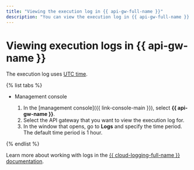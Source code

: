 ```yaml
---
title: "Viewing the execution log in {{ api-gw-full-name }}"
description: "You can view the execution log in {{ api-gw-full-name }} using the management console. To do this, select {{ api-gw-name }}, then select the API gateway that you want to view the execution log for. In the window that opens, go to Logs and specify the time period. The default time period is 1 hour. The execution log uses UTC time."
---
```


# Viewing execution logs in {{ api-gw-name }}

The execution log uses [UTC time](https://en.wikipedia.org/wiki/Coordinated_Universal_Time).

{% list tabs %}

- Management console

   1. In the [management console]({{ link-console-main }}), select **{{ api-gw-name }}**.
   1. Select the API gateway that you want to view the execution log for.
   1. In the window that opens, go to **Logs** and specify the time period. The default time period is 1 hour.

{% endlist %}

Learn more about working with logs in the [{{ cloud-logging-full-name }} documentation](../../logging/).

